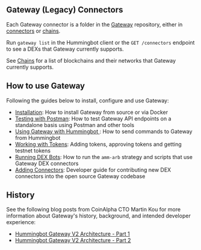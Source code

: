 ## Gateway (Legacy) Connectors

Each Gateway connector is a folder in the [Gateway](/gateway) repository, either in [connectors](https://github.com/hummingbot/gateway/tree/main/src/connectors) or [chains](https://github.com/hummingbot/gateway/tree/main/src/chains).

Run `gateway list` in the Hummingbot client or the `GET /connectors` endpoint to see a DEXs that Gateway currently supports.

See [Chains](/chains) for a list of blockchains and their networks that Gateway currently supports.

## How to use Gateway

Following the guides below to install, configure and use Gateway:

- [Installation](installation.md): How to install Gateway from source or via Docker
- [Testing with Postman](testing.md): How to test Gateway API endpoints on a standalone basis using Postman and other tools
- [Using Gateway with Hummingbot ](setup.md): How to send commands to Gateway from Hummingbot
- [Working with Tokens](tokens.md): Adding tokens, approving tokens and getting testnet tokens
- [Running DEX Bots](running-dex-bots.md): How to run the `amm-arb` strategy and scripts that use Gateway DEX connectors
- [Adding Connectors](adding-dex-connectors.md): Developer guide for contributing new DEX connectors into the open source Gateway codebase

## History

See the following blog posts from CoinAlpha CTO Martin Kou for more information about Gateway's history, background, and intended developer experience:

* [Hummingbot Gateway V2 Architecture - Part 1](https://blog.hummingbot.org/gateway-v2-code-architecture/)
* [Hummingbot Gateway V2 Architecture - Part 2](https://blog.hummingbot.org/gateway-architecture-part-2/)
